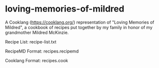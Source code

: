 # loving-memories-of-mildred
A  Cooklang (https://cooklang.org/) representation of "Loving Memories of Mildred", a cookbook of recipes put together by my family in honor of my grandmother Mildred McKinzie.


Recipe List:
recipe-list.txt

RecipeMD Format:
recipes.recipemd

Cooklang Format:
recipes.cook

